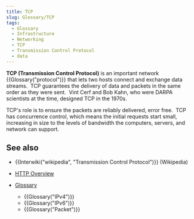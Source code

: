 ```yaml
---
title: TCP
slug: Glossary/TCP
tags:
  - Glossary
  - Infrastructure
  - Networking
  - TCP
  - Transmission Control Protocol
  - data
---
```

**TCP (Transmission Control Protocol)** is an important network {{Glossary("protocol")}} that lets two hosts connect and exchange data streams.  TCP guarantees the delivery of data and packets in the same order as they were sent.  Vint Cerf and Bob Kahn, who were DARPA scientists at the time, designed TCP in the 1970s.

TCP's role is to ensure the packets are reliably delivered, error free.  TCP has concurrence control, which means the initial requests start small, increasing in size to the levels of bandwidth the computers, servers, and network can support.

## See also

- {{Interwiki("wikipedia", "Transmission Control Protocol")}} (Wikipedia)
- [HTTP Overview](/en-US/docs/Web/HTTP/Overview)
- [Glossary](/en-US/docs/Glossary)

  - {{Glossary("IPv4")}}
  - {{Glossary("IPv6")}}
  - {{Glossary("Packet")}}
